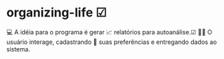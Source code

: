 # organizing-life ☑
💻 A idéia para o programa é gerar 📈 relatórios para autoanálise.☑
🙎‍♂️ O usuário interage, cadastrando 📝 suas preferências e entregando dados ao sistema.
